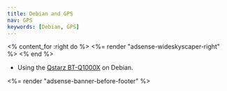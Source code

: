 ```yaml
---
title: Debian and GPS
nav: GPS
keywords: [Debian, GPS]
---
```


<% content_for :right do %>
<%= render "adsense-wideskyscaper-right" %>
<% end %>

<ul>

<li>Using the <a href = "bt-q1000x">Qstarz BT-Q1000X</a> on Debian.</li>

</ul>

<div class="bbf">
<%= render "adsense-banner-before-footer" %>
</div>

